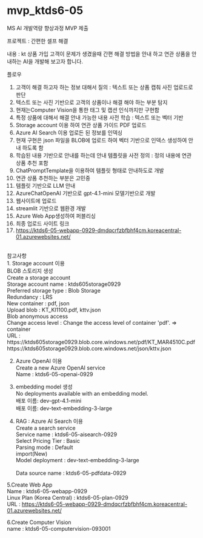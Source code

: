 # mvp_ktds6-05
MS AI 개발역량 향상과정 MVP 제출

프로젝트 : 간편한 셀프 해결

내용 : kt 상품 가입 고객이 문제가 생겼을때 간편 해결 방법을 안내 하고 연관 상품을 안내하는 AI을 개발해 보고자 합니다.

플로우
1. 고객이 해결 하고자 하는 정보 대해서 질의 : 텍스트 또는 상품 캡춰 사진 업로드로 판단
2. 텍스트 또는 사진 기반으로 고객의 상품이나 해결 해야 하는 부분 탐지
3. 현재는Computer Vision을 통한 태그 및 캡션 인식까지만 구현함
4. 특정 상품에 대해서 해결 안내 가능한 내용 사전 학습 : 텍스트 또는 벡터 기반
5. Storage account 이용 하여 연관 상품 가이드 PDF 업로드
6. Azure AI Search 이용 업로든 된 정보를 인덱싱
7. 현재 구현은 json 파일을 BLOB에 업로드 하여 벡터 기반으로 인덱스 생성하여 안내 하도록 함
8. 학습된 내용 기반으로 안내를 하는데 안내 템플릿을 사전 정의 : 정의 내용에 연관 상품 추천 포함
9. ChatPromptTemplate을 이용하여 템플릿 형태로 안내하도로 개발
10. 연관 상품 추천하는 부분은 고민중
11. 템플릿 기반으로 LLM 안내
12. AzureChatOpenAI 기반으로 gpt-4.1-mini 모델기반으로 개발
13. 웹사이트에 업로드
14. streamlit 기반으로 웹환경 개발
15. Azure Web App생성하여 퍼블리싱
16. 최종 업로드 사이트 링크
17. https://ktds6-05-webapp-0929-dmdqcrfzbfbhf4cm.koreacentral-01.azurewebsites.net/
    
</br>
<div>
참고사항</br>
1. Storage account 이용</br>
	BLOB 스토리지 생성</br>
	Create a storage account</br>
		Storage account name : ktds605storage0929</br>
		Preferred storage type : Blob Storage</br>
		Redundancy : LRS</br>
		New container : pdf, json</br>
		Upload blob : KT_KI1100.pdf, kttv.json</br>
	Blob anonymous access</br>
		Change access level : Change the access level of container 'pdf'. => container</br>
	URL : </br>
		https://ktds605storage0929.blob.core.windows.net/pdf/KT_MAR4510C.pdf</br>
		https://ktds605storage0929.blob.core.windows.net/json/kttv.json</br>

2. Azure OpenAI 이용</br>
	Create a new Azure OpenAI service</br>
		Name : ktds6-05-openai-0929</br>

3. embedding model 생성</br>
	No deployments available with an embedding model.</br>
	배포 이름: dev-gpt-4.1-mini</br>
	배포 이름: dev-text-embedding-3-large</br>
	
4. RAG : Azure AI Search 이용</br>
	Create a search service</br>
		Service name : ktds6-05-aisearch-0929</br>
		Select Pricing Tier : Basic</br>
		Parsing mode : Default</br>	
	import(New)</br>
		Model deployment : dev-text-embedding-3-large</br>	
	Data source name : ktds6-05-pdfdata-0929</br>
	
5.Create Web App</br>
	Name : ktds6-05-webapp-0929</br>
	Linux Plan (Korea Central) : ktds6-05-plan-0929</br>
	URL : 
	https://ktds6-05-webapp-0929-dmdqcrfzbfbhf4cm.koreacentral-01.azurewebsites.net/</br>

6.Create Computer Vision</br>
	name : ktds6-05-computervision-093001</br>
</div>	
